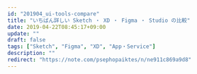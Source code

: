 ```yaml
---
id: "201904_ui-tools-compare"
title: "いちばん詳しい Sketch ・ XD ・ Figma ・ Studio の比較"
date: 2019-04-22T08:45:17+09:00
update: ""
draft: false
tags: ["Sketch", "Figma", "XD", "App・Service"]
description: ""
redirect: "https://note.com/psephopaiktes/n/ne911c869a9d8"
---
```

